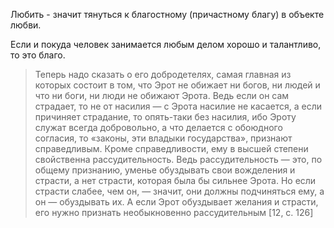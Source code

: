 Любить - значит тянуться к благостному (причастному благу) в объекте любви. 

Если и покуда человек занимается любым делом хорошо и талантливо, то это благо.

>Теперь надо сказать о его добродетелях, самая главная из которых состоит в том, что Эрот не обижает ни богов, ни людей и что ни боги, ни люди не обижают Эрота. Ведь если он сам страдает, то не от насилия — с Эрота насилие не касается, а если причиняет страдание, то опять-таки без насилия, ибо Эроту служат всегда добровольно, а что делается с обоюдного согласия, то «законы, эти владыки государства», признают справедливым. Кроме справедливости, ему в высшей степени свойственна рассудительность. Ведь рассудительность — это, по общему признанию, уменье обуздывать свои вожделения и страсти, а нет страсти, которая была бы сильнее Эрота. Но если страсти слабее, чем он, — значит, они должны подчиняться ему, а он — обуздывать их. А если Эрот обуздывает желания и страсти, его нужно признать необыкновенно рассудительным [12, c. 126]
